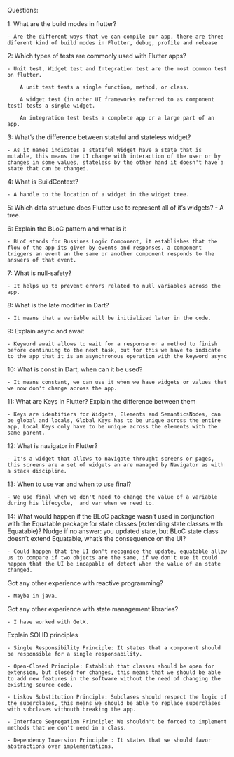 
Questions:

1: What are the build modes in flutter?

    - Are the different ways that we can compile our app, there are three diferent kind of build modes in Flutter, debug, profile and release

2: Which types of tests are commonly used with Flutter apps?

    - Unit test, Widget test and Integration test are the most common test on flutter.
    
        A unit test tests a single function, method, or class.
        
        A widget test (in other UI frameworks referred to as component test) tests a single widget.
        
        An integration test tests a complete app or a large part of an app.

3: What’s the difference between stateful and stateless widget?

    - As it names indicates a stateful Widget have a state that is mutable, this means the UI change with interaction of the user or by changes in some values, stateless by the other hand it doesn't have a state that can be changed.

4: What is BuildContext?

    - A handle to the location of a widget in the widget tree.

5: Which data structure does Flutter use to represent all of it’s widgets?
    - A tree.

6: Explain the BLoC pattern and what is it

    - BLoC stands for Bussines Logic Component, it establishes that the flow of the app its given by events and responses, a component triggers an event an the same or another component responds to the answers of that event.

7: What is null-safety?

    - It helps up to prevent errors related to null variables across the app.

8: What is the late modifier in Dart?

    - It means that a variable will be initialized later in the code.

9: Explain async and await

    - Keyword await allows to wait for a response or a method to finish before continuing to the next task, but for this we have to indicate to the app that it is an asynchronous operation with the keyword async

10: What is const in Dart, when can it be used?

    - It means constant, we can use it when we have widgets or values that we now don't change across the app.

11: What are Keys in Flutter? Explain the difference between them

    - Keys are identifiers for Widgets, Elements and SemanticsNodes, can be global and locals, Global Keys has to be unique across the entire app, Local Keys only have to be unique across the elements with the same parent.

12: What is navigator in Flutter? 

    - It's a widget that allows to navigate throught screens or pages, this screens are a set of widgets an are managed by Navigator as with a stack discipline.

13: When to use var and when to use final?

    - We use final when we don't need to change the value of a variable during his lifecycle,  and var when we need to.

14: What would happen if the BLoC package wasn’t used in conjunction with the Equatable package for state classes (extending state classes with Equatable)? Nudge if no answer: you updated state, but BLoC state class doesn’t extend Equatable, what’s the consequence on the UI? 

    - Could happen that the UI don't recognice the update, equatable allow us to compare if two objects are the same, if we don't use it could happen that the UI be incapable of detect when the value of an state changed.

Got any other experience with reactive programming?

    - Maybe in java.

Got any other experience with state management libraries?

    - I have worked with GetX.

Explain SOLID principles 

    - Single Responsibility Principle: It states that a component should be responsible for a single responsability. 	
    
    - Open-Closed Principle: Establish that classes should be open for extension, but closed for changes, this means that we should be able to add new features in the software without the need of changing the existing source code.
    
    - Liskov Substitution Principle: Subclases should respect the logic of the superclases, this means we should be able to replace superclases with subclases withouth breaking the app.	
    
    - Interface Segregation Principle: We shouldn't be forced to implement methods that we don't need in a class. 	
    
    - Dependency Inversion Principle : It states that we should favor abstractions over implementations.

